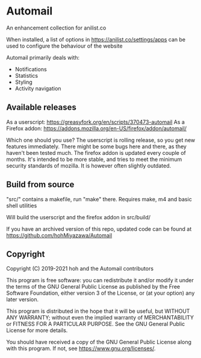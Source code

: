 # Automail
An enhancement collection for anilist.co

When installed, a list of options in https://anilist.co/settings/apps can be used to configure the behaviour of the website

Automail primarily deals with:
- Notifications
- Statistics
- Styling
- Activity navigation

## Available releases

As a userscript: https://greasyfork.org/en/scripts/370473-automail
As a Firefox addon: https://addons.mozilla.org/en-US/firefox/addon/automail/

Which one should you use? The userscript is rolling release, so you get new features immediately. There might be some bugs here and there, as they haven't been tested much. The firefox addon is updated every couple of months. It's intended to be more stable, and tries to meet the minimum security standards of mozilla. It is however often slightly outdated.

## Build from source

"src/" contains a makefile, run "make" there.
Requires make, m4 and basic shell utilities

Will build the userscript and the firefox addon in src/build/

If you have an archived version of this repo, updated code can be found at
https://github.com/hohMiyazawa/Automail

## Copyright

Copyright (C) 2019-2021 hoh and the Automail contributors

This program is free software: you can redistribute it and/or modify
it under the terms of the GNU General Public License as published by
the Free Software Foundation, either version 3 of the License, or
(at your option) any later version.

This program is distributed in the hope that it will be useful,
but WITHOUT ANY WARRANTY; without even the implied warranty of
MERCHANTABILITY or FITNESS FOR A PARTICULAR PURPOSE. See the
GNU General Public License for more details.

You should have received a copy of the GNU General Public License
along with this program. If not, see <https://www.gnu.org/licenses/>.
